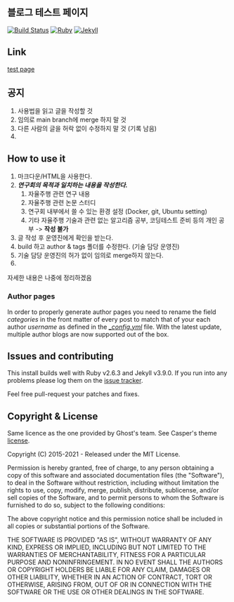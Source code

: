 ## 블로그 테스트 페이지

[![Build Status](https://github.com/jekyllt/jasper/actions/workflows/jekyll_build.yml/badge.svg)](https://github.com/jekyllt/jasper/actions/workflows/jekyll_build.yml)
[![Ruby](https://img.shields.io/badge/ruby-2.6.3-blue.svg?style=flat)](http://travis-ci.org/jekyllt/jasper)
[![Jekyll](https://img.shields.io/badge/jekyll-3.9.0-blue.svg?style=flat)](http://travis-ci.org/jekyllt/jasper)



## Link

[test page](https://KOREATECH-KROAD.github.io/)

## 공지

1. 사용법을 읽고 글을 작성할 것
2. 임의로 main branch에 merge 하지 말 것
3. 다른 사람의 글을 허락 없이 수정하지 말 것 (기록 남음)
4. 
<!-- 
## Screenshots

**Home page**
![home page](https://raw.githubusercontent.com/jekyllt/jasper/master/assets/images/jasper_screen1.png) -->

<!-- **Post page**
![post page](https://raw.githubusercontent.com/jekyllt/jasper/master/assets/images/jasper_screen2.png)

**Author page**
![author page](https://raw.githubusercontent.com/jekyllt/jasper/master/assets/images/jasper_screen3.png)

**Related posts page**
![tag page](https://raw.githubusercontent.com/jekyllt/jasper/master/assets/images/jasper_screen4.png)

**Tags page with opened sidebar**
![sidebar page](https://raw.githubusercontent.com/jekyllt/jasper/master/assets/images/jasper_screen5.png)

**404 page**
![related page](https://raw.githubusercontent.com/jekyllt/jasper/master/assets/images/jasper_screen6.png) -->

## How to use it
1. 마크다운/HTML을 사용한다.
2. ***연구회의 목적과 일치하는 내용을 작성한다.***
   1. 자율주행 관련 연구 내용
   2. 자율주행 관련 논문 스터디
   3. 연구회 내부에서 쓸 수 있는 환경 설정 (Docker, git, Ubuntu setting)
   4. 기타 자율주행 기술과 관련 없는 알고리즘 공부, 코딩테스트 준비 등의 개인 공부 -> **작성 불가**
3. 글 작성 후 운영진에게 확인을 받는다.
4. build 하고 author & tags 폴더를 수정한다. (기술 담당 운영진)
5. 기술 담당 운영진의 허가 없이 임의로 merge하지 않는다.
6. 

자세한 내용은 나중에 정리하겠음

### Author pages

In order to properly generate author pages you need to rename the field *categories* in the front matter of every post to match that of your each author *username* as defined in the *[\_config.yml](_config.yml)* file.
With the latest update, multiple author blogs are now supported out of the box.

## Issues and contributing

This install builds well with Ruby v2.6.3 and Jekyll v3.9.0. If you run into any problems please log them on the [issue tracker](https://github.com/garamkim83/test-site-2/issues).

Feel free pull-request your patches and fixes.



## Copyright & License

Same licence as the one provided by Ghost's team. See Casper's theme [license](GHOST.txt).

Copyright (C) 2015-2021 - Released under the MIT License.

Permission is hereby granted, free of charge, to any person obtaining a copy of this software and associated documentation files (the "Software"), to deal in the Software without restriction, including without limitation the rights to use, copy, modify, merge, publish, distribute, sublicense, and/or sell copies of the Software, and to permit persons to whom the Software is furnished to do so, subject to the following conditions:

The above copyright notice and this permission notice shall be included in all copies or substantial portions of the Software.

THE SOFTWARE IS PROVIDED "AS IS", WITHOUT WARRANTY OF ANY KIND, EXPRESS OR IMPLIED, INCLUDING BUT NOT LIMITED TO THE WARRANTIES OF MERCHANTABILITY, FITNESS FOR A PARTICULAR PURPOSE AND
NONINFRINGEMENT. IN NO EVENT SHALL THE AUTHORS OR COPYRIGHT HOLDERS BE LIABLE FOR ANY CLAIM, DAMAGES OR OTHER LIABILITY, WHETHER IN AN ACTION OF CONTRACT, TORT OR OTHERWISE, ARISING FROM, OUT OF OR IN CONNECTION WITH THE SOFTWARE OR THE USE OR OTHER DEALINGS IN THE SOFTWARE.
